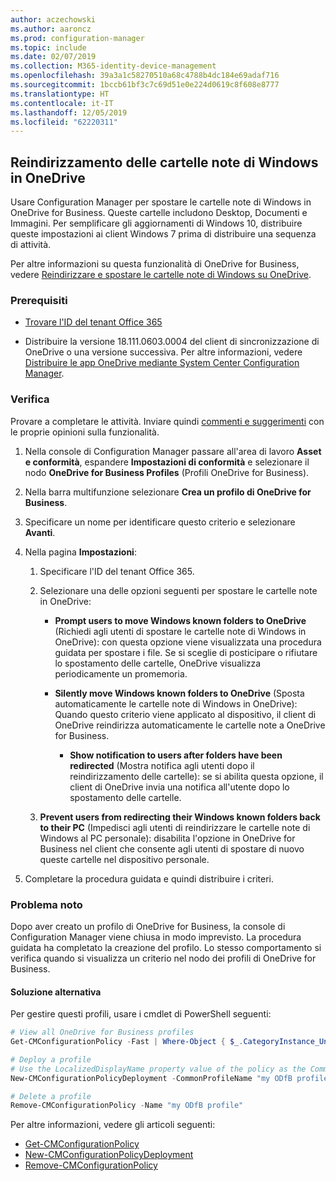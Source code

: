```yaml
---
author: aczechowski
ms.author: aaroncz
ms.prod: configuration-manager
ms.topic: include
ms.date: 02/07/2019
ms.collection: M365-identity-device-management
ms.openlocfilehash: 39a3a1c58270510a68c4788b4dc184e69adaf716
ms.sourcegitcommit: 1bccb61bf3c7c69d51e0e224d0619c8f608e8777
ms.translationtype: HT
ms.contentlocale: it-IT
ms.lasthandoff: 12/05/2019
ms.locfileid: "62220311"
---
```

## <a name="bkmk_odfb"></a> Reindirizzamento delle cartelle note di Windows in OneDrive
<!--3556021-->

Usare Configuration Manager per spostare le cartelle note di Windows in OneDrive for Business. Queste cartelle includono Desktop, Documenti e Immagini. Per semplificare gli aggiornamenti di Windows 10, distribuire queste impostazioni ai client Windows 7 prima di distribuire una sequenza di attività. 

Per altre informazioni su questa funzionalità di OneDrive for Business, vedere [Reindirizzare e spostare le cartelle note di Windows su OneDrive](https://docs.microsoft.com/onedrive/redirect-known-folders).


### <a name="prerequisites"></a>Prerequisiti

- [Trovare l'ID del tenant Office 365](https://docs.microsoft.com/onedrive/find-your-office-365-tenant-id)  

- Distribuire la versione 18.111.0603.0004 del client di sincronizzazione di OneDrive o una versione successiva. Per altre informazioni, vedere [Distribuire le app OneDrive mediante System Center Configuration Manager](https://docs.microsoft.com/onedrive/deploy-on-windows).  


### <a name="try-it-out"></a>Verifica

Provare a completare le attività. Inviare quindi [commenti e suggerimenti](/sccm/core/understand/find-help#product-feedback) con le proprie opinioni sulla funzionalità.

1. Nella console di Configuration Manager passare all'area di lavoro **Asset e conformità**, espandere **Impostazioni di conformità** e selezionare il nodo **OneDrive for Business Profiles** (Profili OneDrive for Business).  

2. Nella barra multifunzione selezionare **Crea un profilo di OneDrive for Business**.  

3. Specificare un nome per identificare questo criterio e selezionare **Avanti**.  

4. Nella pagina **Impostazioni**:

    1. Specificare l'ID del tenant Office 365.  

    2. Selezionare una delle opzioni seguenti per spostare le cartelle note in OneDrive:  

        - **Prompt users to move Windows known folders to OneDrive** (Richiedi agli utenti di spostare le cartelle note di Windows in OneDrive): con questa opzione viene visualizzata una procedura guidata per spostare i file. Se si sceglie di posticipare o rifiutare lo spostamento delle cartelle, OneDrive visualizza periodicamente un promemoria.  

        - **Silently move Windows known folders to OneDrive** (Sposta automaticamente le cartelle note di Windows in OneDrive): Quando questo criterio viene applicato al dispositivo, il client di OneDrive reindirizza automaticamente le cartelle note a OneDrive for Business.  

            - **Show notification to users after folders have been redirected** (Mostra notifica agli utenti dopo il reindirizzamento delle cartelle): se si abilita questa opzione, il client di OneDrive invia una notifica all'utente dopo lo spostamento delle cartelle.  

    3. **Prevent users from redirecting their Windows known folders back to their PC** (Impedisci agli utenti di reindirizzare le cartelle note di Windows al PC personale): disabilita l'opzione in OneDrive for Business nel client che consente agli utenti di spostare di nuovo queste cartelle nel dispositivo personale.  

5. Completare la procedura guidata e quindi distribuire i criteri.  


### <a name="known-issue"></a>Problema noto

Dopo aver creato un profilo di OneDrive for Business, la console di Configuration Manager viene chiusa in modo imprevisto. La procedura guidata ha completato la creazione del profilo. Lo stesso comportamento si verifica quando si visualizza un criterio nel nodo dei profili di OneDrive for Business. 

#### <a name="workaround"></a>Soluzione alternativa
Per gestire questi profili, usare i cmdlet di PowerShell seguenti:


```PowerShell
# View all OneDrive for Business profiles
Get-CMConfigurationPolicy -Fast | Where-Object { $_.CategoryInstance_UniqueIDs -eq "SettingsAndPolicy:SMS_OneDriveKnownFolderMigrationSettings" }

# Deploy a profile
# Use the LocalizedDisplayName property value of the policy as the CommonProfileName parameter.
New-CMConfigurationPolicyDeployment -CommonProfileName "my ODfB profile" -CollectionName "my collection"

# Delete a profile
Remove-CMConfigurationPolicy -Name "my ODfB profile"
```

Per altre informazioni, vedere gli articoli seguenti:
- [Get-CMConfigurationPolicy](https://docs.microsoft.com/powershell/module/configurationmanager/get-cmconfigurationpolicy?view=sccm-ps)
- [New-CMConfigurationPolicyDeployment](https://docs.microsoft.com/powershell/module/ConfigurationManager/New-CMConfigurationPolicyDeployment?view=sccm-ps)
- [Remove-CMConfigurationPolicy](https://docs.microsoft.com/powershell/module/configurationmanager/remove-cmconfigurationpolicy?view=sccm-ps)

